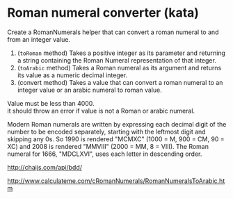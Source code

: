 # Roman numeral converter (kata)

Create a RomanNumerals helper that can convert a roman numeral to and from an integer value.

1. (`toRoman` method) Takes a positive integer as its parameter and returning a string containing the Roman Numeral representation of that integer.
2. (`toArabic` method) Takes a Roman numeral as its argument and returns its value as a numeric decimal integer.
3. (convert method) Takes a value that can convert a roman numeral to an integer value or an arabic numeral to roman value.

Value must be less than 4000.  
it should throw an error if value is not a Roman or arabic numeral.

Modern Roman numerals are written by expressing each decimal digit of the number to be encoded separately, starting with the leftmost digit and skipping any 0s. So 1990 is rendered "MCMXC" (1000 = M, 900 = CM, 90 = XC) and 2008 is rendered "MMVIII" (2000 = MM, 8 = VIII). The Roman numeral for 1666, "MDCLXVI", uses each letter in descending order.

http://chaijs.com/api/bdd/

http://www.calculateme.com/cRomanNumerals/RomanNumeralsToArabic.htm
